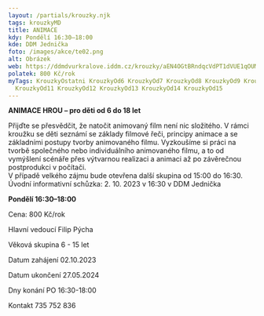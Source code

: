 ```yaml
---
layout: /partials/krouzky.njk
tags: krouzkyMD
title: ANIMACE
kdy: Pondělí 16:30–18:00
kde: DDM Jednička
foto: /images/akce/te02.png
alt: Obrázek
web: https://ddmdvurkralove.iddm.cz/krouzky/aEN4OGtBRndqcVdPT1dVUE1qOUMvTDFNREFhUTUvWmdPc1UyMzJ2bmo2Yz0=
polatek: 800 Kč/rok
myTags: KrouzkyOstatni KrouzkyOd6 KrouzkyOd7 KrouzkyOd8 KrouzkyOd9 KrouzkyOd10
  KrouzkyOd11 KrouzkyOd12 KrouzkyOd13 KrouzkyOd14 KrouzkyOd15
---
```



**ANIMACE HROU – pro děti od 6 do 18 let**

Přijďte se přesvědčit, že natočit animovaný film není nic složitého. V rámci kroužku se děti seznámí se základy filmové řeči, principy animace a se základními postupy tvorby animovaného filmu. Vyzkoušíme si práci na tvorbě společného nebo individuálního animovaného filmu, a to od vymýšlení scénáře přes výtvarnou realizaci a animaci až po závěrečnou postprodukci v počítači.\
V případě velkého zájmu bude otevřena další skupina od 15:00 do 16:30.\
Úvodní informativní schůzka: 2. 10. 2023 v 16:30 v DDM Jednička

**Pondělí 16:30–18:00**

Cena: 800 Kč/rok

Hlavní vedoucí Filip Pýcha

Věková skupina 6 - 15 let

Datum zahájení 02.10.2023

Datum ukončení 27.05.2024

Dny konání PO 16:30-18:00

Kontakt 735 752 836